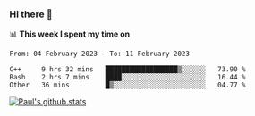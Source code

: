 ### Hi there 👋

📊 **This week I spent my time on**
<!--START_SECTION:waka-->

```text
From: 04 February 2023 - To: 11 February 2023

C++     9 hrs 32 mins   ██████████████████▒░░░░░░   73.90 %
Bash    2 hrs 7 mins    ████░░░░░░░░░░░░░░░░░░░░░   16.44 %
Other   36 mins         █▒░░░░░░░░░░░░░░░░░░░░░░░   04.77 %
```

<!--END_SECTION:waka-->


[![Paul's github stats](https://github-readme-stats.vercel.app/api?username=mickeyouyou&theme=dracula&show_icons=true)](https://github.com/anuraghazra/github-readme-stats)
